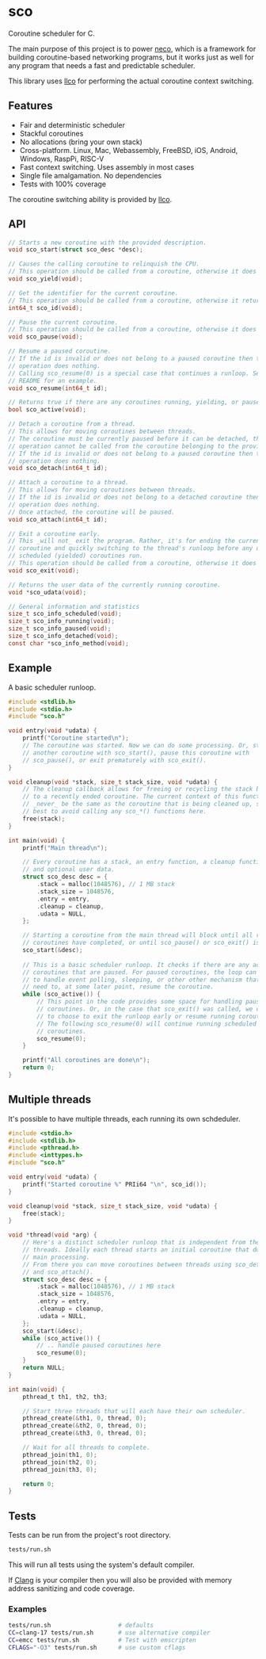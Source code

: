 # sco

Coroutine scheduler for C.

The main purpose of this project is to power
[neco](https://github.com/tidwall/neco), which is a framework for building 
coroutine-based networking programs, but it works just as well for any program
that needs a fast and predictable scheduler.

This library uses [llco](https://github.com/tidwall/llco) for performing the
actual coroutine context switching.

## Features

- Fair and deterministic scheduler
- Stackful coroutines
- No allocations (bring your own stack)
- Cross-platform. Linux, Mac, Webassembly, FreeBSD, iOS, Android, Windows, RaspPi, RISC-V
- Fast context switching. Uses assembly in most cases
- Single file amalgamation. No dependencies
- Tests with 100% coverage

The coroutine switching ability is provided by [llco](https://github.com/tidwall/llco).

## API

```C
// Starts a new coroutine with the provided description.
void sco_start(struct sco_desc *desc);

// Causes the calling coroutine to relinquish the CPU.
// This operation should be called from a coroutine, otherwise it does nothing.
void sco_yield(void);

// Get the identifier for the current coroutine.
// This operation should be called from a coroutine, otherwise it returns zero.
int64_t sco_id(void);

// Pause the current coroutine.
// This operation should be called from a coroutine, otherwise it does nothing.
void sco_pause(void);

// Resume a paused coroutine.
// If the id is invalid or does not belong to a paused coroutine then this
// operation does nothing.
// Calling sco_resume(0) is a special case that continues a runloop. See the
// README for an example.
void sco_resume(int64_t id);

// Returns true if there are any coroutines running, yielding, or paused.
bool sco_active(void);

// Detach a coroutine from a thread.
// This allows for moving coroutines between threads.
// The coroutine must be currently paused before it can be detached, thus this
// operation cannot be called from the coroutine belonging to the provided id.
// If the id is invalid or does not belong to a paused coroutine then this
// operation does nothing.
void sco_detach(int64_t id);

// Attach a coroutine to a thread.
// This allows for moving coroutines between threads.
// If the id is invalid or does not belong to a detached coroutine then this
// operation does nothing.
// Once attached, the coroutine will be paused.
void sco_attach(int64_t id);

// Exit a coroutine early.
// This _will not_ exit the program. Rather, it's for ending the current 
// coroutine and quickly switching to the thread's runloop before any other
// scheduled (yielded) coroutines run.
// This operation should be called from a coroutine, otherwise it does nothing.
void sco_exit(void);

// Returns the user data of the currently running coroutine.
void *sco_udata(void);

// General information and statistics
size_t sco_info_scheduled(void);
size_t sco_info_running(void);
size_t sco_info_paused(void);
size_t sco_info_detached(void);
const char *sco_info_method(void);
```

## Example

A basic scheduler runloop.

```C
#include <stdlib.h>
#include <stdio.h>
#include "sco.h"

void entry(void *udata) {
    printf("Coroutine started\n");
    // The coroutine was started. Now we can do some processing. Or, start
    // another coroutine with sco_start(), pause this coroutine with 
    // sco_pause(), or exit prematurely with sco_exit().
}

void cleanup(void *stack, size_t stack_size, void *udata) {
    // The cleanup callback allows for freeing or recycling the stack belonging
    // to a recently ended coroutine. The current context of this function will 
    // _never_ be the same as the coroutine that is being cleaned up, so it's
    // best to avoid calling any sco_*() functions here.
    free(stack);
}

int main(void) {
    printf("Main thread\n");

    // Every coroutine has a stack, an entry function, a cleanup function,
    // and optional user data.
    struct sco_desc desc = {
        .stack = malloc(1048576), // 1 MB stack
        .stack_size = 1048576,
        .entry = entry,
        .cleanup = cleanup,
        .udata = NULL,
    };

    // Starting a coroutine from the main thread will block until all running
    // coroutines have completed, or until sco_pause() or sco_exit() is called.
    sco_start(&desc);
    
    // This is a basic scheduler runloop. It checks if there are any active 
    // coroutines that are paused. For paused coroutines, the loop can be a way
    // to handle event polling, sleeping, or other other mechanism that might
    // need to, at some later point, resume the coroutine.
    while (sco_active()) {
        // This point in the code provides some space for handling paused
        // coroutines. Or, in the case that sco_exit() was called, we can now
        // to choose to exit the runloop early or resume running coroutines.
        // The following sco_resume(0) will continue running scheduled
        // coroutines.
        sco_resume(0);
    }

    printf("All coroutines are done\n");
    return 0;
}
```

## Multiple threads

It's possible to have multiple threads, each running its own schdeduler.

```C
#include <stdio.h>
#include <stdlib.h>
#include <pthread.h>
#include <inttypes.h>
#include "sco.h"

void entry(void *udata) {
    printf("Started coroutine %" PRIi64 "\n", sco_id());
}

void cleanup(void *stack, size_t stack_size, void *udata) {
    free(stack);
}

void *thread(void *arg) {
    // Here's a distinct scheduler runloop that is independent from the other
    // threads. Ideally each thread starts an initial coroutine that does the 
    // main processing. 
    // From there you can move coroutines between threads using sco_detach()
    // and sco_attach().
    struct sco_desc desc = { 
        .stack = malloc(1048576), // 1 MB stack
        .stack_size = 1048576,
        .entry = entry,
        .cleanup = cleanup,
        .udata = NULL,
    };
    sco_start(&desc);
    while (sco_active()) {
        // .. handle paused coroutines here
        sco_resume(0);
    }
    return NULL;
}

int main(void) {
    pthread_t th1, th2, th3;

    // Start three threads that will each have their own scheduler.
    pthread_create(&th1, 0, thread, 0);
    pthread_create(&th2, 0, thread, 0);
    pthread_create(&th3, 0, thread, 0);

    // Wait for all threads to complete.
    pthread_join(th1, 0);
    pthread_join(th2, 0);
    pthread_join(th3, 0);

    return 0;
}
```

## Tests

Tests can be run from the project's root directory.

```bash
tests/run.sh
```

This will run all tests using the system's default compiler.

If [Clang](https://clang.llvm.org) is your compiler then you will also be 
provided with memory address sanitizing and code coverage.

### Examples

```bash
tests/run.sh                   # defaults
CC=clang-17 tests/run.sh       # use alternative compiler
CC=emcc tests/run.sh           # Test with emscripten
CFLAGS="-O3" tests/run.sh      # use custom cflags

